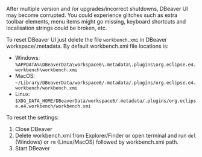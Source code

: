 After multiple version and /or upgrades/incorrect shutdowns, DBeaver UI may become corrupted.
You could experience glitches such as extra toolbar elements, menu items might go missing, keyboard shortcuts and localisation strings could be broken, etc. 

To reset DBeaver UI just delete the file `workbench.xmi` in DBeaver workspace/.metadata.
By default workbench.xmi file locations is:

- Windows: `%APPDATA%\DBeaverData\workspace6\.metadata\.plugins\org.eclipse.e4.workbench\workbench.xmi`
- MacOS: `~/Library/DBeaverData/workspace6/.metadata/.plugins/org.eclipse.e4.workbench/workbench.xmi`
- Linux: `$XDG_DATA_HOME/DBeaverData/workspace6/.metadata/.plugins/org.eclipse.e4.workbench/workbench.xmi`

To reset the settings:

1. Close DBeaver
2. Delete workbench.xmi from Explorer/Finder or open terminal and run `del` (Windows) or `rm` (Linux/MacOS) followed by workbench.xmi path.
3. Start DBeaver
